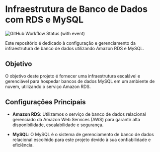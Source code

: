 # Infraestrutura de Banco de Dados com RDS e MySQL

![GitHub Workflow Status (with event)](https://img.shields.io/github/actions/workflow/status/FIAP-Grupo56-SOAT1/INFRA_DB_PAGAMENTO_FAST-EATS/deploy-producao.yml?logo=github)

Este repositório é dedicado à configuração e gerenciamento da infraestrutura de banco de dados utilizando Amazon RDS e MySQL.

## Objetivo

O objetivo deste projeto é fornecer uma infraestrutura escalável e gerenciável para hospedar bancos de dados MySQL em um ambiente de nuvem, utilizando o serviço Amazon RDS.

## Configurações Principais

- **Amazon RDS**: Utilizamos o serviço de banco de dados relacional gerenciado da Amazon Web Services (AWS) para garantir alta disponibilidade, escalabilidade e segurança.

- **MySQL**: O MySQL é o sistema de gerenciamento de banco de dados relacional escolhido para este projeto devido à sua confiabilidade e eficiência.
